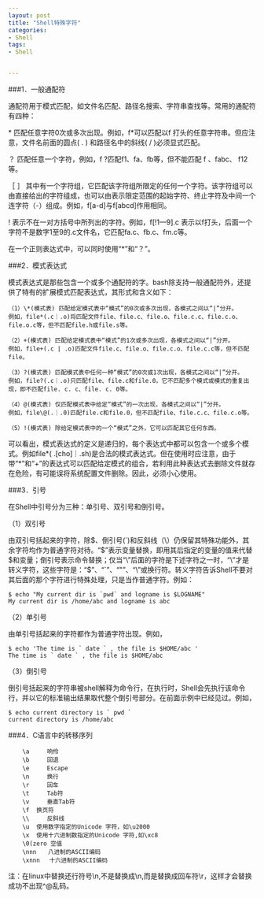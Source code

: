 ```yaml
---
layout: post
title: "Shell特殊字符"
categories:
- Shell
tags:
- Shell


---
```




###1．一般通配符
 
  通配符用于模式匹配，如文件名匹配、路径名搜索、字符串查找等。常用的通配符有四种：
 
\* 匹配任意字符0次或多次出现。例如，f*可以匹配以f 打头的任意字符串。但应注意，文件名前面的圆点( . ) 和路径名中的斜线( / )必须显式匹配。
 
？ 匹配任意一个字符，例如，f ?匹配f1、fa、fb等，但不能匹配 f 、fabc、 f12等。
 
［ ］ 其中有一个字符组，它匹配该字符组所限定的任何一个字符。该字符组可以由直接给出的字符组成，也可以由表示限定范围的起始字符、终止字符及中间一个连字符（-）组成。例如，f[a-d]与f[abcd]作用相同。
 
! 表示不在一对方括号中所列出的字符。例如，f[!1—9].c 表示以f打头，后面一个字符不是数字1至9的.c文件名，它匹配fa.c、fb.c、fm.c等。
 
在一个正则表达式中，可以同时使用“*”和“？”。
 
 
###2．模式表达式
 
  模式表达式是那些包含一个或多个通配符的字。bash除支持一般通配符外，还提供了特有的扩展模式匹配表达式，其形式和含义如下：
 
	（1）\*(模式表) 匹配给定模式表中“模式”的0次或多次出现，各模式之间以“|”分开。
	例如，file*(.c｜.o)将匹配文件file、file.c、file.o、file.c.c、file.c.o、file.o.c等，但不匹配file.h或file.s等。
	
	（2）+(模式表) 匹配给定模式表中“模式”的1次或多次出现，各模式之间以“|”分开。
	例如，file+(.c | .o)匹配文件file.c、file.o、file.c.o、file.c.c等，但不匹配file。
	
	（3）?(模式表) 匹配模式表中任何一种“模式”的0次或1次出现，各模式之间以“|”分开。
	例如，file?(.c｜.o)只匹配file、file.c和file.0，它不匹配多个模式或模式的重复出现，即不匹配file. c. c、file. c. 0等。
	
	（4）@(模式表) 仅匹配模式表中给定“模式”的一次出现，各模式之间以“|”分开。
	例如，file\@(.｜.0)匹配file.c和file.0，但不匹配file、file.c.c、file.c.o等。
	
	（5）!(模式表) 除给定模式表中的一个“模式”之外，它可以匹配其它任何东西。 

可以看出，模式表达式的定义是递归的，每个表达式中都可以包含一个或多个模式。例如file\*( .[cho]｜.sh)是合法的模式表达式。但在使用时应注意，由于带“*”和“+”的表达式可以匹配给定模式的组合，若利用此种表达式去删除文件就存在危险，有可能误将系统配置文件删除。因此，必须小心使用。
 
###3．引号
 
在Shell中引号分为三种：单引号、双引号和倒引号。
 
（1）双引号
 
由双引号括起来的字符，除\$、倒引号(\`)和反斜线（\\）仍保留其特殊功能外，其余字符均作为普通字符对待。“\$”表示变量替换，即用其后指定的变量的值来代替\$和变量；倒引号表示命令替换；仅当“\”后面的字符是下述字符之一时，“\”才是转义字符，这些字符是：“$”、“`”、“"”、“\”或换行符。转义字符告诉Shell不要对其后面的那个字符进行特殊处理，只是当作普通字符。例如：
 
	$ echo "My current dir is `pwd` and logname is $LOGNAME"
	My current dir is /home/abc and logname is abc
 
（2）单引号
 
由单引号括起来的字符都作为普通字符出现。例如，
 
	$ echo 'The time is ` date ` , the file is $HOME/abc '
	The time is ` date ` , the file is $HOME/abc
 
（3）倒引号
 
倒引号括起来的字符串被shell解释为命令行，在执行时，Shell会先执行该命令行，并以它的标准输出结果取代整个倒引号部分。在前面示例中已经见过。例如，
 
	$ echo current directory is ` pwd `
	current directory is /home/abc


###4．C语言中的转移序列

		\a　　　响伶
		\b　　　回退
		\e　　　Escape
		\n　　　换行
		\r　　　回车
		\t　　　Tab符
		\v　　　垂直Tab符
		\f	换页符
		\\　　　反斜线
		\u	使用数字指定的Unicode 字符，如\u2000
		\x	使用十六进制数指定的Unicode 字符,如\xc8
		\0(zero	空值
		\nnn　　八进制的ASCII编码
		\xnnn　 十六进制的ASCII编码

注：在linux中替换还行符号\n,不是替换成\n,而是替换成回车符\r，这样才会替换成功不出现^@乱码。
